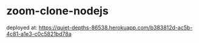 # zoom-clone-nodejs
deployed at:
https://quiet-depths-86538.herokuapp.com/b383812d-ac5b-4c81-a1e3-c0c5821bd78a
